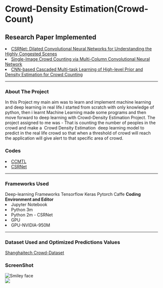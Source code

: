 <h1>Crowd-Density Estimation(Crowd-Count)</h1>


<h2>Research Paper Implemented</h2>
<li>
<a href="https://arxiv.org/pdf/1802.10062.pdf">CSRNet: Dilated Convolutional Neural Networks for Understanding the Highly
  Congested Scenes</a><br></li>
  <li><a href="https://www.cv-foundation.org/openaccess/content_cvpr_2016/papers/Zhang_Single-Image_Crowd_Counting_CVPR_2016_paper.pdf">Single-Image Crowd Counting via Multi-Column Convolutional Neural Network</a><br></li>
  <li><a href="https://arxiv.org/pdf/1707.09605.pdf">CNN-based Cascaded Multi-task Learning of High-level Prior and Density
Estimation for Crowd Counting</a><br></li>

<hr>
<h3>About The Project</h3>
<p>In this Project my main aim was to learn and implement machine learning
and deep learning in real life.I started from scratch with only knowledge of
python, then i learnt Machine Learning made some programs and then move
forward to deep learning with Crowd-Density Estimation Project.
The project assigned to me was - That is counting the number of peoples in
the crowd and make a ​ Crowd Density Estimation ​ deep learning model to
predict in the real life crowd so that when a threshold of crowd will reach the
application will give alert to that specific area of crowd.</p>
<h3>Codes</h3>
<li><a href="https://github.com/Tikam02/CrowdEstimation/tree/master/CCMTL">CCMTL</a><br></li>
<li><a href="https://github.com/Tikam02/CrowdEstimation/blob/master/CSRNet/CSRNET_Caffe.ipynb">CSRNet</a><br></li>
<hr>
<h3>Frameworks Used</h3>
Deep-learning Frameworks
Tensorflow
Keras
Pytorch
Caffe
<strong>Coding Environment and Editor</strong>
<li>Jupyter Notebook</li>
<li>Python 3m</li>
<li>Python 2m - CSRNet
<li>GPU</li>
<li>GPU-NVIDIA-950M</li>
<hr>
<h3>Dataset Used and Optimized Predictions Values</h3>
<a href="https://drive.google.com/file/d/16dhJn7k4FWVwByRsQAEpl9lwjuV03jVI/view">Shanghaitech Crowd-Dataset</a><br> 
<h3>ScreenShot</h3>
 <img src="https://github.com/Tikam02/Crowd_Estimation_DeepLearning/blob/master/Report/ss1.jpg" alt="Smiley face" height=auto width=auto> 
<br>
<img src="https://github.com/Tikam02/Crowd_Estimation_DeepLearning/blob/master/Report/ss2.jpg">
